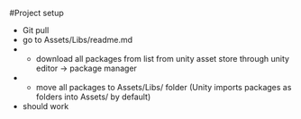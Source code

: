 #Project setup
- Git pull
- go to Assets/Libs/readme.md
- - download all packages from list from unity asset store through unity editor -> package manager
- - move all packages to Assets/Libs/ folder (Unity imports packages as folders into Assets/ by default)
- should work
